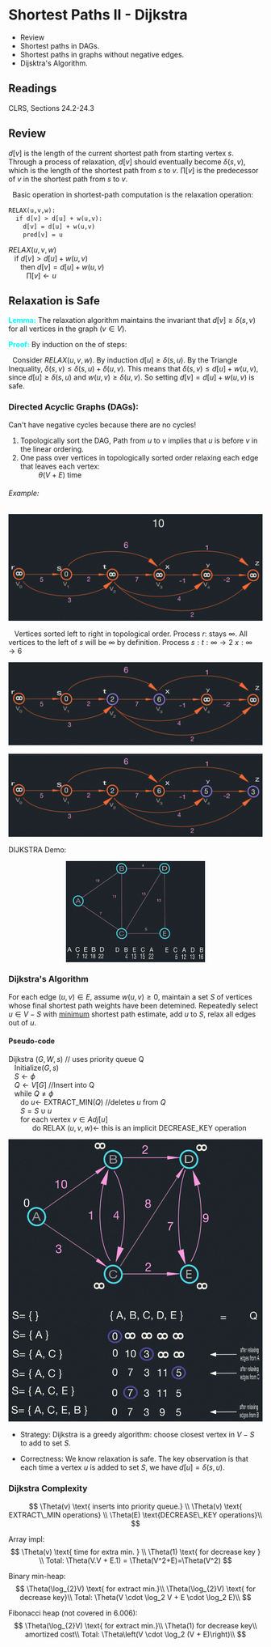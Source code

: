 # Shortest Paths II - Dijkstra
- Review
- Shortest paths in DAGs.
- Shortest paths in graphs without negative edges.
- Dijsktra's Algorithm.

## Readings
CLRS, Sections 24.2-24.3

## Review

$d[v]$ is the length of the current shortest path from starting vertex $s$.
Through a process of relaxation, $d[v]$ should eventually become
$\delta(s,v)$, which is the length of the shortest path from $s$ to $v$.
$\prod[v]$ is the predecessor of $v$ in the shortest path from $s$ to $v$.

&nbsp;  Basic operation in shortest-path computation is the relaxation 
operation:
```
RELAX(u,v,w):
  if d[v] > d[u] + w(u,v):
    d[v] = d[u] + w(u,v)
    pred[v] = u
```

$RELAX(u,v,w)$<br>
&nbsp;&nbsp;&nbsp;if $d[v] > d[u] + w(u,v)$<br>
&nbsp;&nbsp;&nbsp;&nbsp;&nbsp;&nbsp;then $d[v] = d[u] + w(u,v)$<br>
&nbsp;&nbsp;&nbsp;&nbsp;&nbsp;&nbsp;&nbsp;&nbsp;&nbsp;$\prod[v]\leftarrow u$

## Relaxation is Safe
<span style="color:cyan; font-weight:bold">Lemma:</span> The relaxation 
algorithm maintains the invariant that $d[v] \geq \delta(s,v)$ for all
vertices in the graph ($v \in V$).

<span style="color:cyan; font-weight:bold">Proof:</span> By induction on the 
of steps:

&nbsp; Consider $RELAX(u,v,w)$. By induction $d[u] \geq \delta(s,u)$. By the 
Triangle Inequality, $\delta(s,v) \leq \delta(s,u) + \delta(u,v)$. This means
that $\delta(s,v) \leq d[u] + w(u,v)$, since $d[u] \geq \delta(s,u)$ and 
$w(u,v) \geq \delta(u,v)$. So setting $d[v] = d[u] + w(u,v)$ is safe.

### Directed Acyclic Graphs (DAGs):
Can't have negative cycles because there are no cycles!

  1. Topologically sort the DAG, Path from $u$ to $v$ implies that 
  $u$ is before $v$ in the linear ordering.
  2. One pass over vertices in topologically sorted order relaxing each edge 
  that leaves each vertex:<br>
&nbsp;&nbsp;&nbsp;&nbsp;&nbsp;&nbsp;&nbsp;&nbsp;&nbsp;$\theta(V+E)$ time

###### Example:
![Shortest Path using Topological Sort](graph0.jpg)

&nbsp;&nbsp;&nbsp;Vertices sorted left to right in topological order.
Process $r$: stays $\infty$. All vertices to the left of $s$ will be $\infty$ by definition.
Process $s: t: \infty \rightarrow 2$ $x:\infty \rightarrow 6$

![process ](graph1.jpg)

![process ](graph2.jpg)

DIJKSTRA Demo:

<img src="graph4.jpg" width="auto" height="200" style="display: block; margin-left: auto; margin-right: auto;">

### Dijkstra's Algorithm
For each edge $(u,v) \in E$, assume $w(u,v) \geq 0$, maintain a set $S$ of vertices whose
final shortest path weights have been detemined. Repeatedly select $u \in V - S$ with 
<u>minimum</u> shortest path estimate, add $u$ to $S$, relax all edges out of $u$.

#### Pseudo-code
Dijkstra $(G,W,s)$ // uses priority queue Q<br> 
&nbsp;&nbsp;&nbsp;Initialize$(G,s)$<br>
&nbsp;&nbsp;&nbsp;$S\leftarrow\phi$<br>
&nbsp;&nbsp;&nbsp;$Q\leftarrow V[G]$ //Insert into Q<br>
&nbsp;&nbsp;&nbsp;while $Q\neq \phi$<br>
&nbsp;&nbsp;&nbsp;&nbsp;&nbsp;&nbsp;do $u \leftarrow$ EXTRACT_MIN$(Q)$ //deletes $u$ from $Q$<br>
&nbsp;&nbsp;&nbsp;&nbsp;&nbsp;&nbsp;$S= S \cup {u}$<br>
&nbsp;&nbsp;&nbsp;&nbsp;&nbsp;&nbsp;for each vertex $v \in Adj[u]$<br>
&nbsp;&nbsp;&nbsp;&nbsp;&nbsp;&nbsp;&nbsp;&nbsp;&nbsp;&nbsp;&nbsp;&nbsp;do RELAX $(u,v,w) 
\leftarrow$ this is an implicit DECREASE_KEY operation

![process ](graph6.jpg)

- Strategy: Dijkstra is a greedy algorithm: choose closest vertex in $V - S$ to add to 
set $S$.

- Correctness: We know relaxation is safe. The key observation is that each time a
vertex $u$ is added to set $S$, we have $d[u] = \delta(s,u)$.

### Dijkstra Complexity
$$
\Theta(v) \text{ inserts into priority queue.} \\
\Theta(v) \text{ EXTRACT\_MIN operations} \\
\Theta(E) \text{DECREASE\_KEY operations}\\
$$

Array impl:
$$
\Theta(v) \text{ time for extra min. } \\
\Theta(1) \text{ for decrease key } \\
Total: \Theta(V.V + E.1) = \Theta(V^2+E)=\Theta(V^2)
$$

Binary min-heap:
$$
\Theta(\log_{2}V) \text{ for extract min.}\\
\Theta(\log_{2}V) \text{ for decrease key}\\
Total: \Theta(V \cdot \log_2 V + E \cdot \log_2 E)\\
$$

Fibonacci heap (not covered in 6.006):
$$
\Theta(\log_{2}V) \text{ for extract min.}\\
\Theta(1) for decrease key\\
amortized cost\\
Total: \Theta\left(V \cdot \log_2 (V + E)\right)\\
$$
